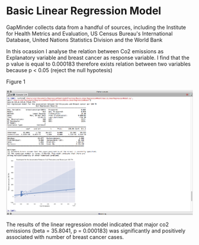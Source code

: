 # Basic Linear Regression Model

GapMinder collects data from a handful of sources, including the Institute for Health Metrics and Evaluation, US Census Bureau's 
International Database, United Nations Statistics Division and the World Bank

In this ocassion I analyse the relation between Co2 emissions as Explanatory variable and breast cancer as response variable. I find that the p value is equal to 0.000183 therefore exists relation between two variables because p < 0.05 (reject the null hypotesis) 

Figure 1

![alt tag](https://github.com/marlonsvl/basicLinearRegressionModel/blob/master/images/img1.png)

The results of the linear regression model indicated that major co2 emissions (beta = 35.8041, p = 0.000183) was significantly and positively associated with number of breast cancer cases.


